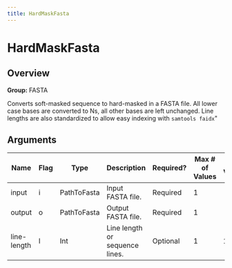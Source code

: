 ```yaml
---
title: HardMaskFasta
---
```


# HardMaskFasta

## Overview
**Group:** FASTA

Converts soft-masked sequence to hard-masked in a FASTA file. All lower case bases are
converted to Ns, all other bases are left unchanged.  Line lengths are also standardized
to allow easy indexing with `samtools faidx`"

## Arguments

|Name|Flag|Type|Description|Required?|Max # of Values|Default Value(s)|
|----|----|----|-----------|---------|---------------|----------------|
|input|i|PathToFasta|Input FASTA file.|Required|1||
|output|o|PathToFasta|Output FASTA file.|Required|1||
|line-length|l|Int|Line length or sequence lines.|Optional|1|100|

